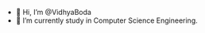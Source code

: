 - 👋 Hi, I’m @VidhyaBoda
- 🌱 I’m currently study in Computer Science Engineering.

<!---
VidhyaBoda/VidhyaBoda is a ✨ special ✨ repository because its `README.md` (this file) appears on your GitHub profile.
You can click the Preview link to take a look at your changes.
--->
